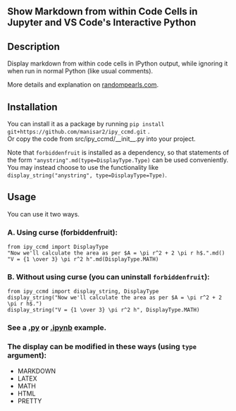 ## Show Markdown from within Code Cells in Jupyter and VS Code's Interactive Python

## Description
Display markdown from within code cells in IPython output, while ignoring it when run in normal Python (like usual comments).

More details and explanation on [randompearls.com](https://randompearls.com/science-and-technology/information-technology/coding-and-development-reference-and-tools/show-markdown-within-code-cells-jupyter-and-vs-code-interactive-python/).

## Installation
You can install it as a package by running `pip install git+https://github.com/manisar2/ipy_ccmd.git` .
<br>Or copy the code from src/ipy_ccmd/\_\_init\_\_.py into your project.

Note that `forbiddenfruit` is installed as a dependency, so that statements of the form `"anystring".md(type=DisplayType.Type)` can be used conveniently.<br>
You may instead choose to use the functionality like `display_string("anystring", type=DisplayType=Type)`.

## Usage
You can use it two ways.

### A. Using curse (forbiddenfruit):
`from ipy_ccmd import DisplayType`<br>
`"Now we'll calculate the area as per $A = \pi r^2 + 2 \pi r h$.".md()`<br>
`"V = {1 \over 3} \pi r^2 h".md(DisplayType.MATH)`

### B. Without using curse (you can uninstall `forbiddenfruit`):
`from ipy_ccmd import display_string, DisplayType`<br>
`display_string("Now we'll calculate the area as per $A = \pi r^2 + 2 \pi r h$.")`<br>
`display_string("V = {1 \over 3} \pi r^2 h", DisplayType.MATH)`


### See a [.py](example/example.py) or [.ipynb](example/ipy_md.ipynb) example.

### The display can be modified in these ways (using `type` argument):
* MARKDOWN
* LATEX
* MATH
* HTML
* PRETTY

